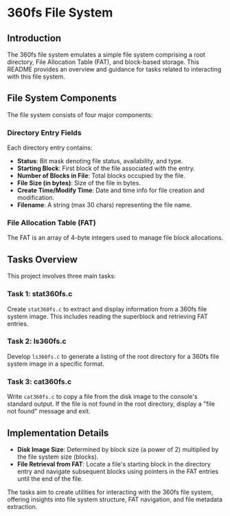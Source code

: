 # 360fs File System

## Introduction
The 360fs file system emulates a simple file system comprising a root directory, File Allocation Table (FAT), and block-based storage. This README provides an overview and guidance for tasks related to interacting with this file system.

## File System Components
The file system consists of four major components:

### Directory Entry Fields
Each directory entry contains:
- **Status**: Bit mask denoting file status, availability, and type.
- **Starting Block**: First block of the file associated with the entry.
- **Number of Blocks in File**: Total blocks occupied by the file.
- **File Size (in bytes)**: Size of the file in bytes.
- **Create Time/Modify Time**: Date and time info for file creation and modification.
- **Filename**: A string (max 30 chars) representing the file name.

### File Allocation Table (FAT)
The FAT is an array of 4-byte integers used to manage file block allocations.

## Tasks Overview
This project involves three main tasks:

### Task 1: stat360fs.c
Create `stat360fs.c` to extract and display information from a 360fs file system image. This includes reading the superblock and retrieving FAT entries.

### Task 2: ls360fs.c
Develop `ls360fs.c` to generate a listing of the root directory for a 360fs file system image in a specific format.

### Task 3: cat360fs.c
Write `cat360fs.c` to copy a file from the disk image to the console's standard output. If the file is not found in the root directory, display a "file not found" message and exit.

## Implementation Details
- **Disk Image Size**: Determined by block size (a power of 2) multiplied by the file system size (blocks).
- **File Retrieval from FAT**: Locate a file's starting block in the directory entry and navigate subsequent blocks using pointers in the FAT entries until the end of the file.

The tasks aim to create utilities for interacting with the 360fs file system, offering insights into file system structure, FAT navigation, and file metadata extraction.

